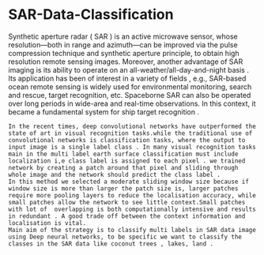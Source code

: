 # SAR-Data-Classification
Synthetic aperture radar ( SAR ) is an active microwave sensor, whose resolution—both in range and azimuth—can be improved via the pulse compression technique and synthetic aperture principle, to obtain high resolution remote sensing images. Moreover, another advantage of SAR imaging is its ability to operate on an all-weather/all-day-and-night basis . Its application has been of interest in a variety of fields , e.g., SAR-based ocean remote sensing is widely used for environmental monitoring, search and rescue, target recognition, etc. Spaceborne SAR can also be operated over long periods in wide-area and real-time observations. In this context, it became a fundamental system for ship target recognition . 

	In the recent times, deep convolutional networks have outperformed the state of art in visual recognition tasks.while the traditional use of convolutional networks is classification tasks, where the output to input image is a single label class . In many visual recognition tasks main in the multi label earth surface classification must include localization i,e class label is assigned to each pixel . we trained network by creating a patch around that pixel and sliding through whole image and the network should predict the class label .
	In this method we selected a moderate sliding window size because if window size is more than larger the patch size is, larger patches require more pooling layers to reduce the localisation accuracy, while small patches allow the network to see little context.Small patches with lot of  overlapping is both computationally intensive and results in redundant . A good trade off between the context information and localisation is vital.
	Main aim of the strategy is to classify multi labels in SAR data image using Deep neural networks, to be specific we want to classify the classes in the SAR data like coconut trees , lakes, land .
